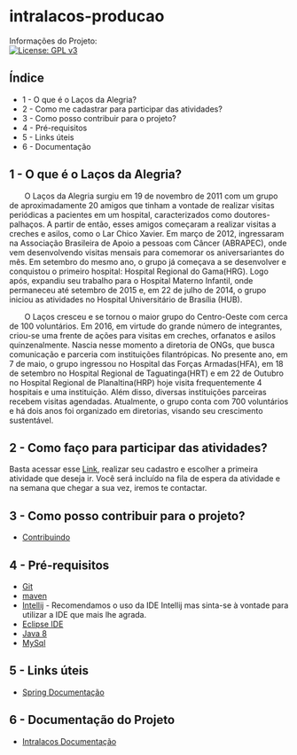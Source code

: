 # intralacos-producao

Informações do Projeto:   
[![License: GPL v3](https://img.shields.io/badge/License-GPL%20v3-blue.svg)](https://www.gnu.org/licenses/gpl-3.0)    

Índice
---------
* 1 - O que é o Laços da Alegria?
* 2 - Como me cadastrar para participar das atividades?
* 3 - Como posso contribuir para o projeto?
* 4 - Pré-requisitos
* 5 - Links úteis
* 6 - Documentação

1 - O que é o Laços da Alegria?
-------------------------------

&nbsp;&nbsp;&nbsp;&nbsp;&nbsp;&nbsp; O Laços da Alegria surgiu em 19 de novembro de 2011 com um grupo de aproximadamente 20 amigos que tinham a vontade de realizar visitas periódicas a pacientes em um hospital, caracterizados como doutores-palhaços. A partir de então, esses amigos começaram a realizar visitas a creches e asilos, como o Lar Chico Xavier. Em março de 2012, ingressaram na Associação Brasileira de Apoio a pessoas com Câncer (ABRAPEC), onde vem desenvolvendo visitas mensais para comemorar os aniversariantes do mês. Em setembro do mesmo ano, o grupo já começava a se desenvolver e conquistou o primeiro hospital: Hospital Regional do Gama(HRG). Logo após, expandiu seu trabalho para o Hospital Materno Infantil, onde permaneceu até setembro de 2015 e, em 22 de julho de 2014, o grupo iniciou as atividades no Hospital Universitário de Brasília (HUB).

&nbsp;&nbsp;&nbsp;&nbsp;&nbsp;&nbsp; O Laços cresceu e se tornou o maior grupo do Centro-Oeste com cerca de 100 voluntários. Em 2016, em virtude do grande número de integrantes, criou-se uma frente de ações para visitas em creches, orfanatos e asilos quinzenalmente. Nascia nesse momento a diretoria de ONGs, que busca comunicação e parceria com instituições filantrópicas. No presente ano, em 7 de maio, o grupo ingressou no Hospital das Forças Armadas(HFA), em 18 de setembro no Hospital Regional de Taguatinga(HRT) e em 22 de Outubro no Hospital Regional de Planaltina(HRP) hoje visita frequentemente 4 hospitais e uma instituição. Além disso, diversas instituições parceiras recebem visitas agendadas. Atualmente, o grupo conta com 700 voluntários e há dois anos foi organizado em diretorias, visando seu crescimento sustentável.

2 - Como faço para participar das atividades?
---------------------------------------------

Basta acessar esse [Link](http://intra.lacosdaalegria.com/cadastro), realizar seu cadastro e escolher a primeira atividade que deseja ir. Você será incluído na fila de espera da atividade e na semana que chegar a sua vez, iremos te contactar.

3 - Como posso contribuir para o projeto?
-----------------------------------------

* [Contribuindo](#)

4 - Pré-requisitos
------------------

* [Git](https://git-scm.com/)
* [maven](https://maven.apache.org/)   
* [Intellij](https://www.jetbrains.com/idea/) - Recomendamos o uso da IDE Intellij mas sinta-se à vontade para utilizar a IDE que mais lhe agrada.
* [Eclipse IDE](http://www.eclipse.org/downloads/eclipse-packages/) 
* [Java 8](http://www.oracle.com/technetwork/pt/java/javase/downloads/jre8-downloads-2133155.html)
* [MySql](https://dev.mysql.com/downloads/mysql/)

5 - Links úteis
---------------

* [Spring Documentação](https://spring.io/docs)


6 - Documentação do Projeto
----------------

* [Intralacos Documentação](https://lacos-da-alegria.github.io/intralacos-service/)
